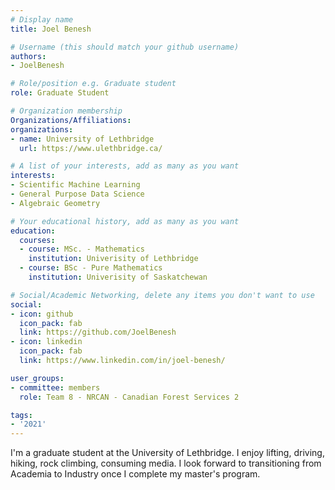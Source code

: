 ```yaml
---
# Display name
title: Joel Benesh

# Username (this should match your github username)
authors:
- JoelBenesh

# Role/position e.g. Graduate student
role: Graduate Student

# Organization membership
Organizations/Affiliations:
organizations:
- name: University of Lethbridge
  url: https://www.ulethbridge.ca/

# A list of your interests, add as many as you want
interests:
- Scientific Machine Learning
- General Purpose Data Science
- Algebraic Geometry

# Your educational history, add as many as you want
education:
  courses:
  - course: MSc. - Mathematics
    institution: Univerisity of Lethbridge
  - course: BSc - Pure Mathematics
    institution: Univerisity of Saskatchewan

# Social/Academic Networking, delete any items you don't want to use
social:
- icon: github
  icon_pack: fab
  link: https://github.com/JoelBenesh
- icon: linkedin
  icon_pack: fab
  link: https://www.linkedin.com/in/joel-benesh/

user_groups:
- committee: members
  role: Team 8 - NRCAN - Canadian Forest Services 2

tags:
- '2021'
---
```

I'm a graduate student at the University of Lethbridge. 
I enjoy  lifting, driving, hiking, rock climbing, consuming media. 
I look forward to transitioning from Academia to Industry once I complete my master's program.
